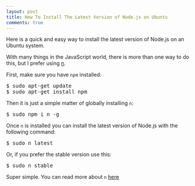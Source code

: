 ```yaml
---
layout: post
title: How To Install The Latest Version of Node.js on Ubuntu
comments: true
---
```


Here is a quick and easy way to install the latest version of Node.js on an Ubuntu system.

With many things in the JavaScript world, there is more than one way to do this, but I prefer using [n](https://www.npm).

First, make sure you have `npm` installed:

<pre class="prettyprint lang-bsh">
$ sudo apt-get update
$ sudo apt-get install npm
</pre>

Then it is just a simple matter of globally installing `n`:

<pre class="prettyprint lang-bsh">
$ sudo npm i n -g
</pre>

Once `n` is installed you can install the latest version of Node.js with the following command:

<pre class="prettyprint lang-bsh">
$ sudo n latest
</pre>

Or, if you prefer the stable version use this:

<pre class="prettyprint lang-bsh">
$ sudo n stable
</pre>

Super simple. You can read more about `n` [here](https://github.com/tj/n)
